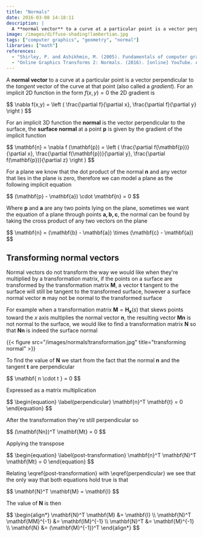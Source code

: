 ```yaml
---
title: "Normals"
date: 2016-03-08 14:18:11
description: |
  A **normal vector** to a curve at a particular point is a vector perpendicular to the *tangent* vector of the curve at that point (also called a *gradient*).
image: /images/diffuse-shading!lambertian.jpg
tags: ["computer graphics", "geometry", "normal"]
libraries: ["math"]
references:
  - "Shirley, P. and Ashikhmin, M. (2005). Fundamentals of computer graphics. Wellesley, Mass.: AK Peters."
  - "Online Graphics Transforms 2: Normals. (2016). [online] YouTube. Available at: https://www.youtube.com/watch?v=fK45BV7QJe0 [Accessed 8 Mar. 2016]."
---
```


A **normal vector** to a curve at a particular point is a vector perpendicular to the *tangent* vector of the curve at that point (also called a *gradient*). For an implicit 2D function in the form $f(x,y) = 0$ the 2D gradient is

<div>
<div>$$
\nabla f(x,y) = \left ( \frac{\partial f}{\partial x}, \frac{\partial f}{\partial y} \right )
$$</div>
</div>

For an implicit 3D function the **normal** is the vector perpendicular to the surface, the **surface normal** at a point $\mathbf{p}$ is given by the gradient of the implicit function

<div>$$
\mathbf{n} = \nabla f (\mathbf{p}) = \left ( \frac{\partial f(\mathbf{p})}{\partial x}, \frac{\partial f(\mathbf{p})}{\partial y}, \frac{\partial f(\mathbf{p})}{\partial z} \right  )
$$</div>

For a plane we know that the dot product of the normal $\mathbf{n}$ and any vector that lies in the plane is zero, therefore we can model a plane as the following implicit equation

<div>$$
(\mathbf{p} - \mathbf{a}) \cdot \mathbf{n} = 0
$$</div>

Where $\mathbf{p}$ and $\mathbf{a}$ are any two points lying on the plane, sometimes we want the equation of a plane through points $\mathbf{a, b, c}$, the normal can be found by taking the cross product of any two vectors on the plane

<div>$$
\mathbf{n} = (\mathbf{b} - \mathbf{a}) \times (\mathbf{c} - \mathbf{a})
$$</div>

## Transforming normal vectors

Normal vectors do not transform the way we would like when they're multiplied by a transformation matrix, if the points on a surface are transformed by the transformation matrix $\mathbf{M}$, a vector $\mathbf{t}$ tangent to the surface will still be tangent to the transformed surface, however a surface normal vector $\mathbf{n}$ may not be normal to the transformed surface

For example when a transformation matrix $\mathbf{M} = \mathbf{H_x}(s)$ that skews points toward the $x$ axis multiplies the normal vector $\mathbf{n}$, the resulting vector $\mathbf{Mn}$ is not normal to the surface, we would like to find a transformation matrix $\mathbf{N}$ so that $\mathbf{Nn}$ is indeed the surface normal

{{< figure src="/images/normals!transformation.jpg" title="transforming normal" >}}

To find the value of $\mathbf{N}$ we start from the fact that the normal $\mathbf{n}$ and the tangent $\mathbf{t}$ are perpendicular

<div>$$
\mathbf{ n \cdot t } = 0
$$</div>

Expressed as a matrix multiplication

<div>$$
\begin{equation} \label{perpendicular}
\mathbf{n}^T \mathbf{t} = 0
\end{equation}
$$</div>

After the transformation they're still perpendicular so

<div>$$
(\mathbf{Nn})^T \mathbf{Mt} = 0
$$</div>

Applying the transpose

<div>$$
\begin{equation} \label{post-transformation}
\mathbf{n}^T \mathbf{N}^T \mathbf{Mt} = 0
\end{equation}
$$</div>

Relating \eqref{post-transformation} with \eqref{perpendicular} we see that the only way that both equations hold true is that

<div>$$
\mathbf{N}^T \mathbf{M} = \mathbf{I}
$$</div>

The value of $\mathbf{N}$ is then

<div>$$
\begin{align*}
\mathbf{N}^T \mathbf{M} &= \mathbf{I} \\
\mathbf{N}^T \mathbf{MM}^{-1} &= \mathbf{IM}^{-1} \\
\mathbf{N}^T &= \mathbf{M}^{-1} \\
\mathbf{N} &= (\mathbf{M}^{-1})^T
\end{align*}
$$</div>

